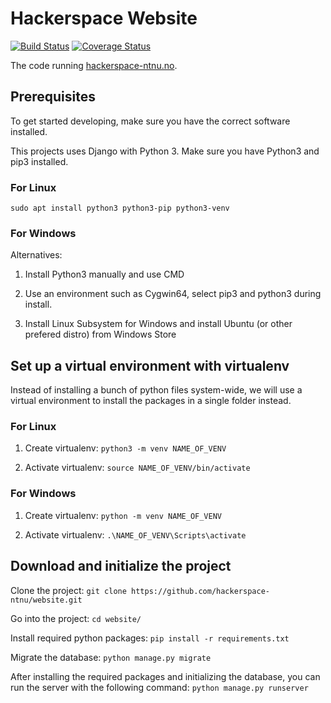 # Hackerspace Website
[![Build Status](https://travis-ci.org/hackerspace-ntnu/website.svg?branch=master)](https://travis-ci.org/hackerspace-ntnu/website)
[![Coverage Status](https://coveralls.io/repos/github/hackerspace-ntnu/website/badge.svg?branch=master)](https://coveralls.io/github/hackerspace-ntnu/website?branch=master)

The code running [hackerspace-ntnu.no](http://hackerspace-ntnu.no).

## Prerequisites

To get started developing, make sure you have the correct software installed.

This projects uses Django with Python 3. Make sure you have Python3 and pip3 installed.

### For Linux

`sudo apt install python3 python3-pip python3-venv`

### For Windows
Alternatives:
1. Install Python3 manually and use CMD

2. Use an environment such as Cygwin64, select pip3 and python3 during install.

3. Install Linux Subsystem for Windows and install Ubuntu (or other prefered distro) from Windows Store

## Set up a virtual environment with virtualenv

Instead of installing a bunch of python files system-wide, we will use a virtual environment to install the packages in a single folder instead.

### For Linux


1. Create virtualenv:
`python3 -m venv NAME_OF_VENV`

2. Activate virtualenv:
`source NAME_OF_VENV/bin/activate`

### For Windows
1. Create virtualenv:
`python -m venv NAME_OF_VENV`

2. Activate virtualenv:
`.\NAME_OF_VENV\Scripts\activate`

## Download and initialize the project

Clone the project:
`git clone https://github.com/hackerspace-ntnu/website.git`

Go into the project:
`cd website/`

Install required python packages:
`pip install -r requirements.txt`

Migrate the database:
`python manage.py migrate`

After installing the required packages and initializing the database, you can run the server with the following command:
`python manage.py runserver`
